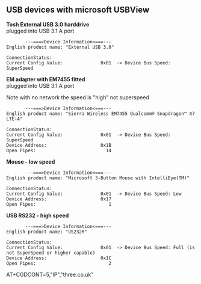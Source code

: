 ## USB devices with microsoft USBView


**Tosh External USB 3.0 harddrive**  
plugged into USB 3.1 A port

```
       ---===>Device Information<===---
English product name: "External USB 3.0"

ConnectionStatus:                  
Current Config Value:              0x01  -> Device Bus Speed: SuperSpeed
```

**EM adapter with EM7455 fitted**  
plugged into USB 3.1 A port

Note with no network the speed is "high" not superspeed
```
       ---===>Device Information<===---
English product name: "Sierra Wireless EM7455 Qualcomm® Snapdragon™ X7 LTE-A"

ConnectionStatus:                  
Current Config Value:              0x01  -> Device Bus Speed: SuperSpeed
Device Address:                    0x1B
Open Pipes:                          14
```

**Mouse - low speed**
```
       ---===>Device Information<===---
English product name: "Microsoft 3-Button Mouse with IntelliEye(TM)"

ConnectionStatus:                  
Current Config Value:              0x01  -> Device Bus Speed: Low
Device Address:                    0x17
Open Pipes:                           1
```

**USB RS232 - high speed**
```
       ---===>Device Information<===---
English product name: "US232R"

ConnectionStatus:                  
Current Config Value:              0x01  -> Device Bus Speed: Full (is not SuperSpeed or higher capable)
Device Address:                    0x1C
Open Pipes:                           2
```

AT+CGDCONT=5,"IP","three.co.uk"
